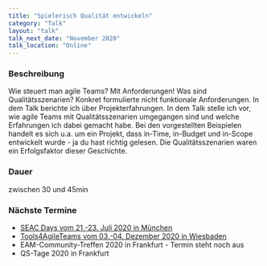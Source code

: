 ```yaml
---
title: "Spielerisch Qualität entwickeln"
category: "Talk"
layout: "talk"
talk_next_date: "November 2020"
talk_location: "Online"
---
```


### Beschreibung

Wie steuert man agile Teams? Mit Anforderungen! Was sind Qualitätsszenarien? Konkret formulierte nicht funktionale Anforderungen. In dem Talk berichte ich über Projekterfahrungen. In dem Talk stelle ich vor, wie agile Teams mit Qualitätsszenarien umgegangen sind und welche Erfahrungen ich dabei gemacht habe. Bei den vorgestellten Beispielen handelt es sich u.a. um ein Projekt, dass in-Time, in-Budget und in-Scope entwickelt wurde - ja du hast richtig gelesen. Die Qualitätsszenarien waren ein Erfolgsfaktor dieser Geschichte.


### Dauer

zwischen 30 und 45min


### Nächste Termine

* [SEAC Days vom 21.-23. Juli 2020 in München](https://www.saec-days.de/agenda/vortraege/articles/mi31-spielerisch-qualitaet-entwickeln.html)
* [Tools4AgileTeams vom 03.-04. Dezember 2020 in Wiesbaden](https://www.tools4agileteams.com/konferenzprogramm/track-agile-teamwork/spielerisch-qualitaet-entwickeln-jens-meinecke/)
* EAM-Community-Treffen 2020 in Frankfurt - Termin steht noch aus
* QS-Tage 2020 in Frankfurt
